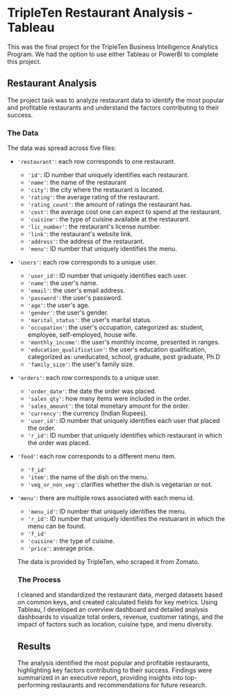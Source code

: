 # TripleTen Restaurant Analysis - Tableau
This was the final project for the TripleTen Business Intelligence Analytics Program. We had the option to use either Tableau or PowerBI to complete this project.

## Restaurant Analysis
The project task was to analyze restaurant data to identify the most popular and profitable restaurants and understand the factors contributing to their success.

### The Data
The data was spread across five files:

- `'restaurant'`: each row corresponds to one restaurant.
  - `'id'`: ID number that uniquely identifies each restaurant.
  - `'name'`: the name of the restaurant
  - `'city'`: the city where the restaurant is located.
  - `'rating'`: the average rating of the restaurant.
  - `'rating_count'`: the amount of ratings the restaurant has.
  - `'cost'`: the average cost one can expect to spend at the restaurant.
  - `'cuisine'`: the type of cuisine available at the restaurant.
  - `'lic_number'`: the restaurant's license number.
  - `'link'`: the restaurant's website link.
  - `'address'`: the address of the restaurant.
  - `'menu'`: ID number that uniquely identifies the menu.
    
- `'users'`: each row corresponds to a unique user.
  - `'user_id'`: ID number that uniquely identifies each user.
  - `'name'`: the user's name.
  - `'email'`: the user's email address.
  - `'password'`: the user's password.
  - `'age'`: the user's age.
  - `'gender'`: the user's gender.
  - `'marital_status'`: the user's marital status.
  - `'occupation'`: the user's occupation, categorized as: student, employee, self-employed, house wife.
  - `'monthly_income'`: the user's monthly income, presented in ranges.
  - `'education_qualification'`: the user's education qualification, categorized as: uneducated, school, graduate, post graduate, Ph.D
  -  `'family_size'`: the user's family size.
    
- `'orders'`: each row corresponds to a unique user.
  - `'order_date'`: the date the order was placed.
  - `'sales_qty'`: how many items were included in the order.
  - `'sales_amount'`: the total monetary amount for the order.
  - `'currency'`: the currency (Indian Rupees).
  - `'user_id'`: ID number that uniquely identifies each user that placed the order.
  - `'r_id'`: ID number that uniquely identifies which restaurant in which the order was placed.
     
- `'food'`: each row corresponds to a different menu item.
  - `'f_id'`
  - `'item'`: the name of the dish on the menu.
  - `'veg_or_non_veg'`: clarifies whether the dish is vegetarian or not.
     
- `'menu'`: there are multiple rows associated with each menu id.
  - `'menu_id'`: ID number that uniquely identifies the menu.
  - `'r_id'`: ID number that uniquely identifies the restuarant in which the menu can be found.
  - `'f_id'`
  - `'cuisine'`: the type of cuisine.
  - `'price'`: average price.
 
  The data is provided by TripleTen, who scraped it from Zomato.

  ### The Process
  I cleaned and standardized the restaurant data, merged datasets based on common keys, and created calculated fields for key metrics. Using Tableau, I developed an overview dashboard and detailed analysis dashboards to visualize total orders, revenue, customer ratings, and the impact of factors such as location, cuisine type, and menu diversity.

  ## Results
  The analysis identified the most popular and profitable restaurants, highlighting key factors contributing to their success. Findings were summarized in an executive report, providing insights into top-performing restaurants and recommendations for future research.
